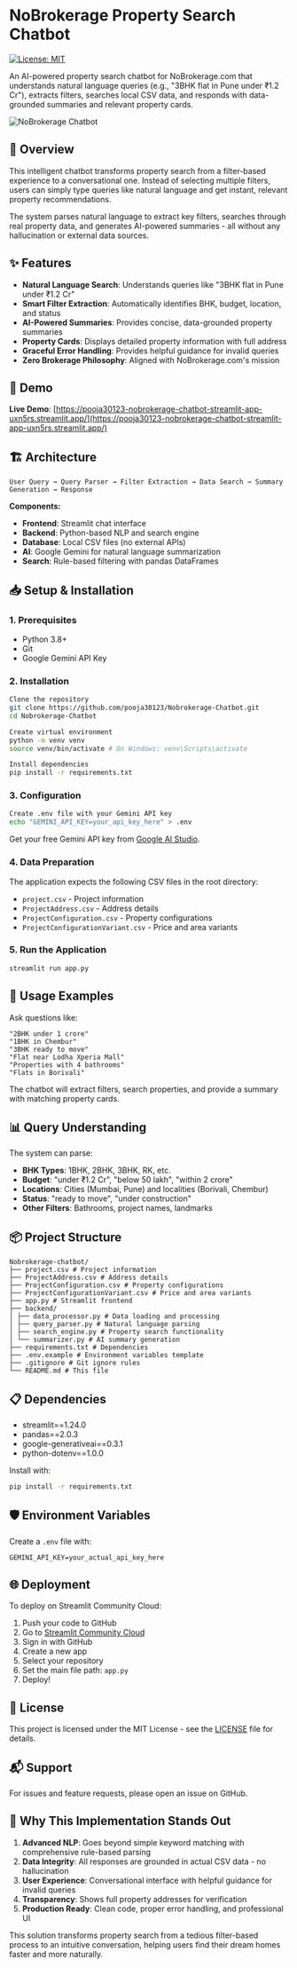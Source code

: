 # NoBrokerage Property Search Chatbot

[![License: MIT](https://img.shields.io/badge/License-MIT-yellow.svg)](https://opensource.org/licenses/MIT)

An AI-powered property search chatbot for NoBrokerage.com that understands natural language queries (e.g., "3BHK flat in Pune under ₹1.2 Cr"), extracts filters, searches local CSV data, and responds with data-grounded summaries and relevant property cards.

![NoBrokerage Chatbot](image.jpg)

## 🔧 Overview

This intelligent chatbot transforms property search from a filter-based experience to a conversational one. Instead of selecting multiple filters, users can simply type queries like natural language and get instant, relevant property recommendations.

The system parses natural language to extract key filters, searches through real property data, and generates AI-powered summaries - all without any hallucination or external data sources.

## ✨ Features

- **Natural Language Search**: Understands queries like "3BHK flat in Pune under ₹1.2 Cr"
- **Smart Filter Extraction**: Automatically identifies BHK, budget, location, and status
- **AI-Powered Summaries**: Provides concise, data-grounded property summaries
- **Property Cards**: Displays detailed property information with full address
- **Graceful Error Handling**: Provides helpful guidance for invalid queries
- **Zero Brokerage Philosophy**: Aligned with NoBrokerage.com's mission

## 🚀 Demo

**Live Demo**: [https://pooja30123-nobrokerage-chatbot-streamlit-app-uxn5rs.streamlit.app/](https://pooja30123-nobrokerage-chatbot-streamlit-app-uxn5rs.streamlit.app/)

## 🏗️ Architecture
```
User Query → Query Parser → Filter Extraction → Data Search → Summary Generation → Response
```

**Components:**
- **Frontend**: Streamlit chat interface
- **Backend**: Python-based NLP and search engine
- **Database**: Local CSV files (no external APIs)
- **AI**: Google Gemini for natural language summarization
- **Search**: Rule-based filtering with pandas DataFrames

## 📥 Setup & Installation

### 1. Prerequisites
- Python 3.8+
- Git
- Google Gemini API Key

### 2. Installation
```bash
Clone the repository
git clone https://github.com/pooja30123/Nobrokerage-Chatbot.git
cd Nobrokerage-Chatbot

Create virtual environment
python -m venv venv
source venv/bin/activate # On Windows: venv\Scripts\activate

Install dependencies
pip install -r requirements.txt
```

### 3. Configuration
```bash
Create .env file with your Gemini API key
echo "GEMINI_API_KEY=your_api_key_here" > .env
```

Get your free Gemini API key from [Google AI Studio](https://aistudio.google.com/).

### 4. Data Preparation
The application expects the following CSV files in the root directory:
- `project.csv` - Project information
- `ProjectAddress.csv` - Address details  
- `ProjectConfiguration.csv` - Property configurations
- `ProjectConfigurationVariant.csv` - Price and area variants

### 5. Run the Application
```bash
streamlit run app.py
```

## 🎯 Usage Examples

Ask questions like:
```
"2BHK under 1 crore"
"1BHK in Chembur"
"3BHK ready to move"
"Flat near Lodha Xperia Mall"
"Properties with 4 bathrooms"
"Flats in Borivali"
```

The chatbot will extract filters, search properties, and provide a summary with matching property cards.

## 📊 Query Understanding

The system can parse:
- **BHK Types**: 1BHK, 2BHK, 3BHK, RK, etc.
- **Budget**: "under ₹1.2 Cr", "below 50 lakh", "within 2 crore"
- **Locations**: Cities (Mumbai, Pune) and localities (Borivali, Chembur)
- **Status**: "ready to move", "under construction"
- **Other Filters**: Bathrooms, project names, landmarks

## 📦 Project Structure
```
Nobrokerage-chatbot/
├── project.csv # Project information
├── ProjectAddress.csv # Address details
├── ProjectConfiguration.csv # Property configurations
├── ProjectConfigurationVariant.csv # Price and area variants
├── app.py # Streamlit frontend
├── backend/
│ ├── data_processor.py # Data loading and processing
│ ├── query_parser.py # Natural language parsing
│ ├── search_engine.py # Property search functionality
│ └── summarizer.py # AI summary generation
├── requirements.txt # Dependencies
├── .env.example # Environment variables template
├── .gitignore # Git ignore rules
└── README.md # This file
```

## 📋 Dependencies

- streamlit==1.24.0
- pandas==2.0.3
- google-generativeai==0.3.1
- python-dotenv==1.0.0

Install with:
```bash
pip install -r requirements.txt
```

## 🛡️ Environment Variables

Create a `.env` file with:
```
GEMINI_API_KEY=your_actual_api_key_here
```

## 🌐 Deployment

To deploy on Streamlit Community Cloud:
1. Push your code to GitHub
2. Go to [Streamlit Community Cloud](https://streamlit.io/cloud)
3. Sign in with GitHub
4. Create a new app
5. Select your repository
6. Set the main file path: `app.py`
7. Deploy!

## 📄 License

This project is licensed under the MIT License - see the [LICENSE](LICENSE) file for details.

## 📬 Support

For issues and feature requests, please open an issue on GitHub.

## 🎯 Why This Implementation Stands Out

1. **Advanced NLP**: Goes beyond simple keyword matching with comprehensive rule-based parsing
2. **Data Integrity**: All responses are grounded in actual CSV data - no hallucination
3. **User Experience**: Conversational interface with helpful guidance for invalid queries
4. **Transparency**: Shows full property addresses for verification
5. **Production Ready**: Clean code, proper error handling, and professional UI

This solution transforms property search from a tedious filter-based process to an intuitive conversation, helping users find their dream homes faster and more naturally.

